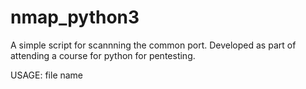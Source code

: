 # nmap_python3

A simple script for scannning the common port. Developed as part of attending a course for python for pentesting.

USAGE: file name <url>
